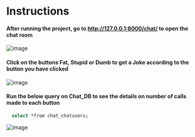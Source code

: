 
# Instructions

#### After running the project, go to http://127.0.0.1:8000/chat/ to open the chat room

![image](https://user-images.githubusercontent.com/37922825/134316036-f8f3e64e-0516-4296-b60a-3518f042bb3e.png)


#### Click on the buttons Fat, Stupid or Dumb to get a Joke according to the button you have clicked

![image](https://user-images.githubusercontent.com/37922825/134316532-5abe6eef-6194-4f24-9794-53e03f2521a6.png)


#### Run the below query on Chat_DB to see the details on number of calls made to each button

```bash
  select *from chat_chatusers;
```

![image](https://user-images.githubusercontent.com/37922825/134317176-d781aa91-29c4-41e7-9d12-3ef19b90fdac.png)



